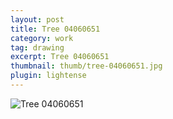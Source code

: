 ```yaml
---
layout: post
title: Tree 04060651
category: work
tag: drawing
excerpt: Tree 04060651
thumbnail: thumb/tree-04060651.jpg
plugin: lightense
---
```


<p><img src="{{ site.file }}/work/tree-04060651.jpg" alt="Tree 04060651"></p>
